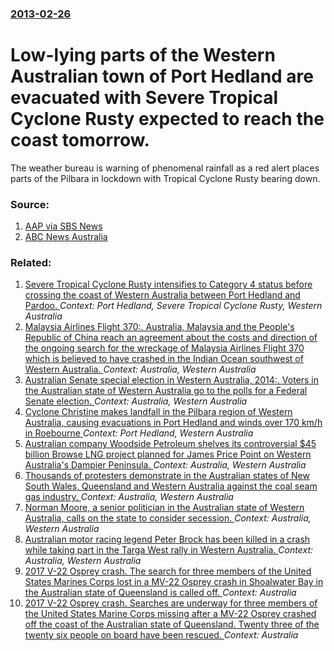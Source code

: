 ### [2013-02-26](/news/2013/02/26/index.md)

# Low-lying parts of the Western Australian town of Port Hedland are evacuated with Severe Tropical Cyclone Rusty expected to reach the coast tomorrow. 

The weather bureau is warning of phenomenal rainfall as a red alert places parts of the Pilbara in lockdown with Tropical Cyclone Rusty bearing down.


### Source:

1. [AAP via SBS News](http://www.sbs.com.au/news/article/1741030/Cyclone-puts-Port-Hedland-on-red-alert)
2. [ABC News Australia](http://www.abc.net.au/news/2013-02-26/pilbara-residents-nervously-monitoring-cyclone-rusty/4539804)

### Related:

1. [Severe Tropical Cyclone Rusty intensifies to Category 4 status before crossing the coast of Western Australia between Port Hedland and Pardoo. ](/news/2013/02/27/severe-tropical-cyclone-rusty-intensifies-to-category-4-status-before-crossing-the-coast-of-western-australia-between-port-hedland-and-pardo.md) _Context: Port Hedland, Severe Tropical Cyclone Rusty, Western Australia_
2. [Malaysia Airlines Flight 370:. Australia, Malaysia and the People's Republic of China reach an agreement about the costs and direction of the ongoing search for the wreckage of Malaysia Airlines Flight 370 which is believed to have crashed in the Indian Ocean southwest of Western Australia. ](/news/2014/08/28/malaysia-airlines-flight-370-australia-malaysia-and-the-people-s-republic-of-china-reach-an-agreement-about-the-costs-and-direction-of-th.md) _Context: Australia, Western Australia_
3. [Australian Senate special election in Western Australia, 2014:. Voters in the Australian state of Western Australia go to the polls for a Federal Senate election. ](/news/2014/04/5/australian-senate-special-election-in-western-australia-2014-voters-in-the-australian-state-of-western-australia-go-to-the-polls-for-a-fe.md) _Context: Australia, Western Australia_
4. [Cyclone Christine makes landfall in the Pilbara region of Western Australia, causing evacuations in Port Hedland and winds over 170 km/h in Roebourne ](/news/2013/12/30/cyclone-christine-makes-landfall-in-the-pilbara-region-of-western-australia-causing-evacuations-in-port-hedland-and-winds-over-170-km-h-in.md) _Context: Port Hedland, Western Australia_
5. [Australian company Woodside Petroleum shelves its controversial $45 billion Browse LNG project planned for James Price Point on Western Australia's Dampier Peninsula. ](/news/2013/04/12/australian-company-woodside-petroleum-shelves-its-controversial-45-billion-browse-lng-project-planned-for-james-price-point-on-western-aust.md) _Context: Australia, Western Australia_
6. [Thousands of protesters demonstrate in the Australian states of New South Wales, Queensland and Western Australia against the coal seam gas industry. ](/news/2011/10/17/thousands-of-protesters-demonstrate-in-the-australian-states-of-new-south-wales-queensland-and-western-australia-against-the-coal-seam-gas.md) _Context: Australia, Western Australia_
7. [Norman Moore, a senior politician in the Australian state of Western Australia, calls on the state to consider secession. ](/news/2011/07/13/norman-moore-a-senior-politician-in-the-australian-state-of-western-australia-calls-on-the-state-to-consider-secession.md) _Context: Australia, Western Australia_
8. [ Australian motor racing legend Peter Brock has been killed in a crash while taking part in the Targa West rally in Western Australia. ](/news/2006/09/8/australian-motor-racing-legend-peter-brock-has-been-killed-in-a-crash-while-taking-part-in-the-targa-west-rally-in-western-australia.md) _Context: Australia, Western Australia_
9. [2017 V-22 Osprey crash. The search for three members of the United States Marines Corps lost in a MV-22 Osprey crash in Shoalwater Bay in the Australian state of Queensland is called off. ](/news/2017/08/6/2017-v-22-osprey-crash-the-search-for-three-members-of-the-united-states-marines-corps-lost-in-a-mv-22-osprey-crash-in-shoalwater-bay-in-th.md) _Context: Australia_
10. [2017 V-22 Osprey crash. Searches are underway for three members of the United States Marine Corps missing after a MV-22 Osprey crashed off the coast of the Australian state of Queensland. Twenty three of the twenty six people on board have been rescued. ](/news/2017/08/5/2017-v-22-osprey-crash-searches-are-underway-for-three-members-of-the-united-states-marine-corps-missing-after-a-mv-22-osprey-crashed-off-t.md) _Context: Australia_
